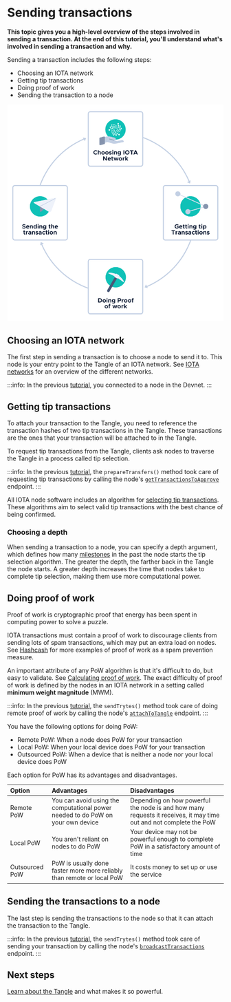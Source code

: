 # Sending transactions

**This topic gives you a high-level overview of the steps involved in sending a transaction. At the end of this tutorial, you'll understand what's involved in sending a transaction and why.**

Sending a transaction includes the following steps:

- Choosing an IOTA network
- Getting tip transactions
- Doing proof of work
- Sending the transaction to a node

![Sending a transaction](../images/sending-transaction.png)

## Choosing an IOTA network

The first step in sending a transaction is to choose a node to send it to. This node is your entry point to the Tangle of an IOTA network. See [IOTA networks](../networks/overview.md) for an overview of the different networks.

:::info:
In the previous [tutorial](../first-steps/hello-world.md), you connected to a node in the Devnet.
:::

## Getting tip transactions

To attach your transaction to the Tangle, you need to reference the transaction hashes of two tip transactions in the Tangle. These transactions are the ones that your transaction will be attached to in the Tangle.

To request tip transactions from the Tangle, clients ask nodes to traverse the Tangle in a process called tip selection.

:::info:
In the previous [tutorial](../first-steps/hello-world.md), the `prepareTransfers()` method took care of requesting tip transactions by calling the node's [`getTransactionsToApprove`](root://iri/1.0/references/iri-api-reference.md#getTransactionsToApprove) endpoint.
:::

All IOTA node software includes an algorithm for [selecting tip transactions](../the-tangle/how-transfer-tokens.md#choosing-where-to-attach-transactions). These algorithms aim to select valid tip transactions with the best chance of being confirmed.

### Choosing a depth

When sending a transaction to a node, you can specify a depth argument, which defines how many [milestones](../the-tangle/the-coordinator.md) in the past the node starts the tip selection algorithm. The greater the depth, the farther back in the Tangle the node starts. A greater depth increases the time that nodes take to complete tip selection, making them use more computational power.

## Doing proof of work

Proof of work is cryptographic proof that energy has been spent in computing power to solve a puzzle.

IOTA transactions must contain a proof of work to discourage clients from sending lots of spam transactions, which may put an extra load on nodes. See [Hashcash](https://en.wikipedia.org/wiki/Hashcash) for more examples of proof of work as a spam prevention measure.

An important attribute of any PoW algorithm is that it's difficult to do, but easy to validate. See [Calculating proof of work](../cryptography/proof-of-work.md). The exact difficulty of proof of work is defined by the nodes in an IOTA network in a setting called **minimum weight magnitude** (MWM).

:::info:
In the previous [tutorial](../first-steps/hello-world.md), the `sendTrytes()` method took care of doing remote proof of work by calling the node's [`attachToTangle`](root://iri/1.0/references/iri-api-reference.md#attachToTangle) endpoint.
:::

You have the following options for doing PoW:

- Remote PoW: When a node does PoW for your transaction
- Local PoW: When your local device does PoW for your transaction
- Outsourced PoW: When a device that is neither a node nor your local device does PoW

Each option for PoW has its advantages and disadvantages.

|**Option**|**Advantages**|**Disadvantages**|
|:-------|:---------|:------------|
|Remote PoW| You can avoid using the computational power needed to do PoW on your own device|Depending on how powerful the node is and how many requests it receives, it may time out and not complete the PoW |
|Local PoW|You aren't reliant on nodes to do PoW|Your device may not be powerful enough to complete PoW in a satisfactory amount of time|
|Outsourced PoW|PoW is usually done faster more more reliably than remote or local PoW|It costs money to set up or use the service|

## Sending the transactions to a node

The last step is sending the transactions to the node so that it can attach the transaction to the Tangle.

:::info:
In the previous [tutorial](../first-steps/hello-world.md), the `sendTrytes()` method took care of sending your transaction by calling the node's [`broadcastTransactions`](root://iri/1.0/references/iri-api-reference.md#broadcastTransactions) endpoint.
:::

## Next steps

[Learn about the Tangle](../the-tangle/overview.md) and what makes it so powerful.